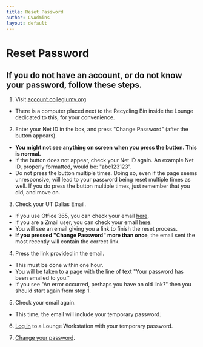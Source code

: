 ```yaml
---
title: Reset Password
author: CVAdmins
layout: default
---
```


# Reset Password

## If you do not have an account, or do not know your password, follow these steps.

1. Visit [account.collegiumv.org](https://account.collegiumv.org)
 - There is a computer placed next to the Recycling Bin inside the Lounge 
   dedicated to this, for your convenience.

2. Enter your Net ID in the box, and press "Change Password" (after the button 
   appears).
 - **You might not see anything on screen when you press the button. This is 
   normal.**
 - If the button does not appear, check your Net ID again. An example Net ID, 
   properly formatted, would be: "abc123123".
 - Do not press the button multiple times. Doing so, even if the page seems 
   unresponsive, will lead to your password being reset multiple times as well.
   If you do press the button multiple times, just remember that you did, and 
   move on.

3. Check your UT Dallas Email.
 - If you use Office 365, you can check your email 
   [here](https://outlook.office365.com/owa/).
 - If you are a Zmail user, you can check your email 
   [here](https://zmail.utdallas.edu/).
 - You will see an email giving you a link to finish the reset process.
 - **If you pressed "Change Password" more than once**, the email sent the most 
   recently will contain the correct link.

4. Press the link provided in the email.
 - This must be done within one hour.
 - You will be taken to a page with the line of text "Your password has been 
   emailed to you."
 - If you see "An error occurred, perhaps you have an old link?" then you should 
   start again from step 1.

5. Check your email again.
 - This time, the email will include your temporary password.

6. [Log in](login.html) to a Lounge Workstation with your temporary password.

7. [Change your password](changepass.html).
